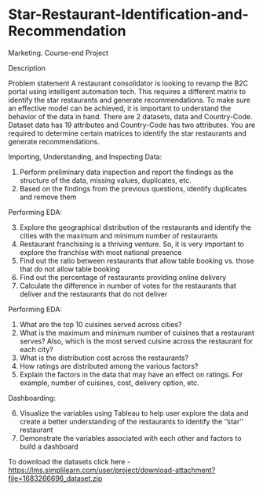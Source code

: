 # Star-Restaurant-Identification-and-Recommendation
Marketing.
Course-end Project

Description

Problem statement
A restaurant consolidator is looking to revamp the B2C portal using intelligent automation tech. This requires a different matrix to identify the star restaurants and generate recommendations. To make sure an effective model can be achieved, it is important to understand the behavior of the data in hand.
There are 2 datasets, data and Country-Code. Dataset data has 19 attributes and Country-Code has two attributes.
You are required to determine certain matrices to identify the star restaurants and generate recommendations.

Importing, Understanding, and Inspecting Data:
1. Perform preliminary data inspection and report the findings as the structure of the data, missing values, duplicates, etc.
2. Based on the findings from the previous questions, identify duplicates and remove them

Performing EDA:

3. Explore the geographical distribution of the restaurants and identify the cities with the maximum and minimum number of restaurants
4. Restaurant franchising is a thriving venture. So, it is very important to explore the franchise with most national presence
5. Find out the ratio between restaurants that allow table booking vs. those that do not allow table booking
6. Find out the percentage of restaurants providing online delivery
7. Calculate the difference in number of votes for the restaurants that deliver and the restaurants that do not deliver

Performing EDA:

1. What are the top 10 cuisines served across cities?
2. What is the maximum and minimum number of cuisines that a restaurant serves? Also, which is the most served cuisine across the restaurant for each city?
3. What is the distribution cost across the restaurants?
4. How ratings are distributed among the various factors?
5. Explain the factors in the data that may have an effect on ratings. For example, number of cuisines, cost, delivery option, etc.

Dashboarding:

6. Visualize the variables using Tableau to help user explore the data and create a better understanding of the restaurants to identify the ‘’star’’ restaurant
7. Demonstrate  the variables associated with each other and factors to build a dashboard

To download the datasets click here - https://lms.simplilearn.com/user/project/download-attachment?file=1683266696_dataset.zip

